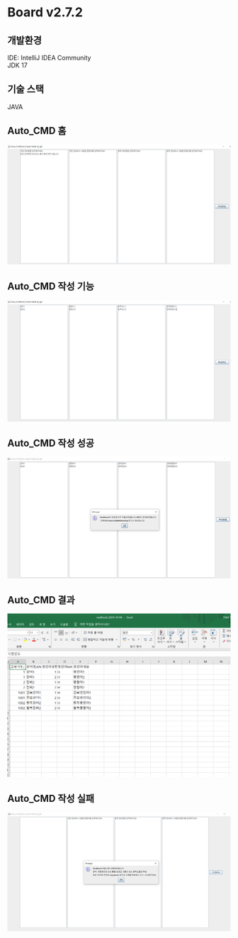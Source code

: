 # Board v2.7.2

## 개발환경
IDE: IntelliJ IDEA Community  
JDK 17 

## 기술 스택
JAVA  

## Auto_CMD 홈
<div class="home_image">
<img src="./Pictures/AutoCMD_Home.png">
</div>

## Auto_CMD 작성 기능
<div class="home_image">
<img src="./Pictures/AutoCMD_create.png">
</div>

## Auto_CMD 작성 성공
<div class="home_image">
<img src="./Pictures/AutoCMD_success.png">
</div>

## Auto_CMD 결과
<div class="home_image">
<img src="./Pictures/AutoCMD_result.png">
</div>

## Auto_CMD 작성 실패
<div class="home_image">
<img src="./Pictures/AutoCMD_fail.png">
</div>